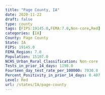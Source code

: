 ```yaml
---
title: "Page County, IA"
date: 2020-11-22
draft: false
type: county
tags: [FIPS:19145.0,FEMA:7.0,Non-core,Red]
categories: [IA]
County: Page County
State: IA
FIPS: 19145.0
FEMA_Region: 7.0
Population: 15107.0
NCHS_Urban_Rural_Classification: Non-core
Tests_in_prior_14_days: 1198.0
Fourteen_day_test_rate_per_100000: 7930.0
Percent_Positivity_in_prior_14_days: 0.407
Level: Red
url: /states/IA/page-county
---
```



